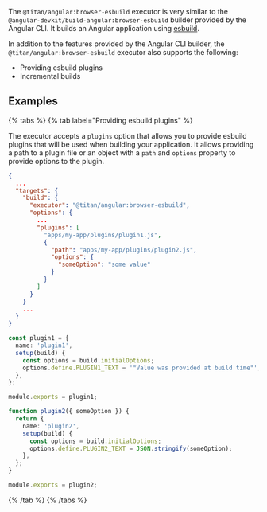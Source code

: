 The `@titan/angular:browser-esbuild` executor is very similar to the `@angular-devkit/build-angular:browser-esbuild` builder provided by the Angular CLI. It builds an Angular application using [esbuild](https://esbuild.github.io/).

In addition to the features provided by the Angular CLI builder, the `@titan/angular:browser-esbuild` executor also supports the following:

- Providing esbuild plugins
- Incremental builds

## Examples

{% tabs %}
{% tab label="Providing esbuild plugins" %}

The executor accepts a `plugins` option that allows you to provide esbuild plugins that will be used when building your application. It allows providing a path to a plugin file or an object with a `path` and `options` property to provide options to the plugin.

```json {% fileName="apps/my-app/project.json" highlightLines=["8-16"] %}
{
  ...
  "targets": {
    "build": {
      "executor": "@titan/angular:browser-esbuild",
      "options": {
        ...
        "plugins": [
          "apps/my-app/plugins/plugin1.js",
          {
            "path": "apps/my-app/plugins/plugin2.js",
            "options": {
              "someOption": "some value"
            }
          }
        ]
      }
    }
    ...
  }
}
```

```ts {% fileName="apps/my-app/plugins/plugin1.js" %}
const plugin1 = {
  name: 'plugin1',
  setup(build) {
    const options = build.initialOptions;
    options.define.PLUGIN1_TEXT = '"Value was provided at build time"';
  },
};

module.exports = plugin1;
```

```ts {% fileName="apps/my-app/plugins/plugin2.js" %}
function plugin2({ someOption }) {
  return {
    name: 'plugin2',
    setup(build) {
      const options = build.initialOptions;
      options.define.PLUGIN2_TEXT = JSON.stringify(someOption);
    },
  };
}

module.exports = plugin2;
```

{% /tab %}
{% /tabs %}
